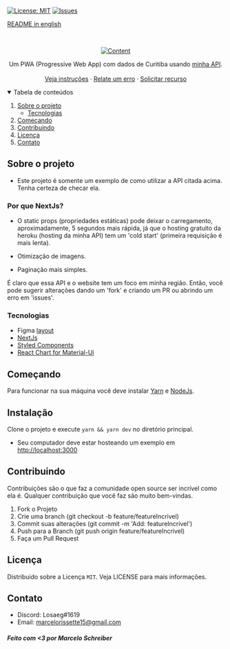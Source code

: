 
[![License: MIT](https://img.shields.io/badge/License-MIT-yellow.svg)](https://opensource.org/licenses/MIT)
[![Issues](https://img.shields.io/badge/Issues-0-red.svg)](https://github.com/marcelo-schreiber/Usage-CWB-covid-api/issues)

[README in english](readme.pt)

<br />
<p align="center">
  <a href="https://cwb-covid.vercel.app/" target="_blank" rel="noreferrer">
    <img src="https://cdn.discordapp.com/attachments/685226653764550671/795131919523905556/Home___Cwb_Covid_Meter.gif" alt="Content">
  </a>

  <p align="center">
    Um PWA (Progressive Web App) com dados de Curitiba usando <a href="https://github.com/marcelo-schreiber/CWB-COVID-API" target="_blank" rel="noreferrer"> minha API</a>.
    <br />
    <br />
    <a href="#getting-started">Veja instruções</a>
    ·
    <a href="https://github.com/marcelo-schreiber/Usage-CWB-covid-api/issues">Relate um erro</a>
    ·
    <a href="https://github.com/marcelo-schreiber/Usage-CWB-covid-api/issues">Solicitar recurso</a>
  </p>
</p>


<details open="open">
  <summary>Tabela de conteúdos</summary>
  <ol>
    <li>
      <a href="#about-the-project">Sobre o projeto</a>
      <ul>
        <li><a href="#built-with">Tecnologias</a></li>
      </ul>
    </li>
    <li>
      <a href="#getting-started">Começando</a>
    </li>
    <li><a href="#contributing">Contribuindo</a></li>
    <li><a href="#license">Licença</a></li>
    <li><a href="#contact">Contato</a></li>
  </ol>
</details>

<!-- ABOUT THE PROJECT -->
## Sobre o projeto

- Este projeto é somente um exemplo de como utilizar a API citada acima. Tenha certeza de checar ela.

### Por que NextJs?

- O static props (propriedades estáticas) pode deixar o carregamento, aproximadamente, 5 segundos mais rápida, já que o hosting gratuito da heroku (hosting da minha API) tem um 'cold start' (primeira requisição é mais lenta).

- Otimização de imagens.

- Paginação mais simples.

É claro que essa API e o website tem um foco em minha região. Então, você pode sugerir alterações dando um 'fork' e criando um PR ou abrindo um erro em 'issues'.

<!-- BUILT WITH -->
### Tecnologias

* Figma [layout](https://www.figma.com/file/PmuSxLBoSK0VdLJ6TwecSB/cwb-covid-meter)
* [NextJs](https://nextjs.org/)
* [Styled Components](https://styled-components.com/)
* [React Chart for Material-Ui](https://devexpress.github.io/devextreme-reactive/react/chart/)

<!-- GETTING STARTED -->
## Começando

Para funcionar na sua máquina você deve instalar <a href="https://yarnpkg.com/" target="_blank" rel="noreferrer">Yarn</a> e <a href="https://nodejs.org" target="_blank" rel="noreferrer">NodeJs</a>.

## Instalação

Clone o projeto e execute `yarn && yarn dev` no diretório principal.

- Seu computador deve estar hosteando um exemplo em <a href="http://localhost:3000">http://localhost:3000</a>

## Contribuindo

Contribuições são o que faz a comunidade open source ser incrível como ela é. Qualquer contribuição que você faz são muito bem-vindas.

1. Fork o Projeto
2. Crie uma branch (git checkout -b feature/featureIncrivel)
3. Commit suas alterações (git commit -m 'Add: featureIncrivel')
4. Push para a Branch (git push origin feature/featureIncrivel)
5. Faça um Pull Request

## Licença

Distribuido sobre a Licença `MIT`. Veja LICENSE para mais informações.

## Contato

- Discord: Losaeg#1619 
- Email: marcelorissette15@gmail.com

##### Feito com <3 por Marcelo Schreiber
